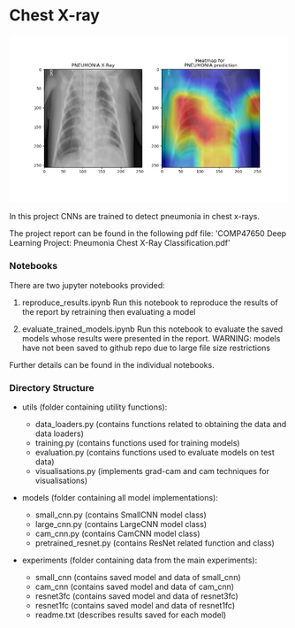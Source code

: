 # Chest X-ray

<p align="center">
  <img width="600" src="https://github.com/RobertMcCarthy97/chest_x-ray/blob/main/experiments/resnet1fc/heatmap.png">
</p>

In this project CNNs are trained to detect pneumonia in chest x-rays.

The project report can be found in the following pdf file:
'COMP47650 Deep Learning Project: Pneumonia Chest X-Ray Classification.pdf'

### Notebooks

There are two jupyter notebooks provided:

1. reproduce_results.ipynb
	Run this notebook to reproduce the results of the report
	by retraining then evaluating a model
	
2. evaluate_trained_models.ipynb
	Run this notebook to evaluate the saved models
	whose results were presented in the report.
	WARNING: models have not been saved to github repo due to large file size restrictions
	
Further details can be found in the individual notebooks.


### Directory Structure

- utils (folder containing utility functions):
	- data_loaders.py (contains functions related to obtaining the data and data loaders)
	- training.py (contains functions used for training models)
	- evaluation.py (contains functions used to evaluate models on test data)
	- visualisations.py (implements grad-cam and cam techniques for visualisations)
	
- models (folder containing all model implementations):
	- small_cnn.py (contains SmallCNN model class)
	- large_cnn.py (contains LargeCNN model class)
	- cam_cnn.py (contains CamCNN model class)
	- pretrained_resnet.py (contains ResNet related function and class)
	
- experiments (folder containing data from the main experiments):
	- small_cnn (contains saved model and data of small_cnn)
	- cam_cnn (contains saved model and data of cam_cnn)
	- resnet3fc (contains saved model and data of resnet3fc)
	- resnet1fc (contains saved model and data of resnet1fc)
	- readme.txt (describes results saved for each model)
